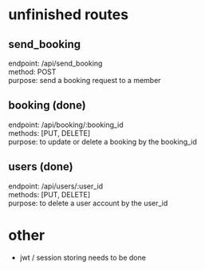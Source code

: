# unfinished routes      

## send_booking
endpoint: /api/send_booking    
method: POST    
purpose: send a booking request to a member    

## booking (done)
endpoint: /api/booking/:booking_id    
methods: [PUT, DELETE]    
purpose: to update or delete a booking by the booking_id    

## users (done)    
endpoint: /api/users/:user_id    
methods: [PUT, DELETE]    
purpose: to delete a user account by the user_id    

# other    
- jwt / session storing needs to be done    
